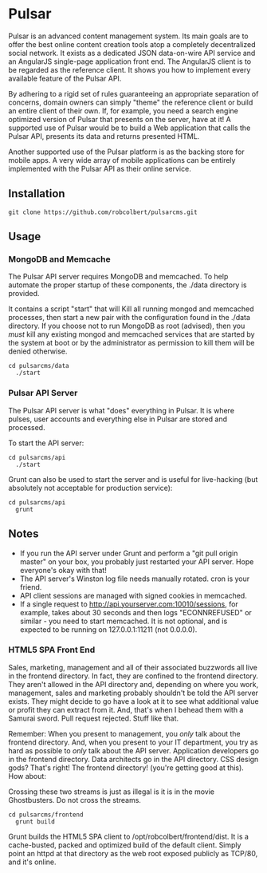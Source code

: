 # Pulsar

Pulsar is an advanced content management system. Its main goals are to offer the best online content creation tools atop a completely decentralized social network. It exists as a dedicated JSON data-on-wire API service and an AngularJS single-page application front end. The AngularJS client is to be regarded as the reference client. It shows you how to implement every available feature of the Pulsar API.

By adhering to a rigid set of rules guaranteeing an appropriate separation of concerns, domain owners can simply "theme" the reference client or build an entire client of their own. If, for example, you need a search engine optimized version of Pulsar that presents on the server, have at it! A supported use of Pulsar would be to build a Web application that calls the Pulsar API, presents its data and returns presented HTML.

Another supported use of the Pulsar platform is as the backing store for mobile apps. A very wide array of mobile applications can be entirely implemented with the Pulsar API as their online service.

## Installation

```
git clone https://github.com/robcolbert/pulsarcms.git
```

## Usage


### MongoDB and Memcache

The Pulsar API server requires MongoDB and memcached. To help automate the proper startup of these components, the ./data directory is provided.

It contains a script "start" that will Kill all running mongod and memcached processes, then start a new pair with the configuration found in the ./data directory. If you choose not to run MongoDB as root (advised), then you *must* kill any existing mongod and memcached services that are started by the system at boot or by the administrator as permission to kill them will be denied otherwise.

```
cd pulsarcms/data
  ./start
```

### Pulsar API Server
The Pulsar API server is what "does" everything in Pulsar. It is where pulses, user accounts and everything else in Pulsar are stored and processed.

To start the API server: 

```
cd pulsarcms/api
  ./start
```

Grunt can also be used to start the server and is useful for live-hacking (but absolutely not acceptable for production service):
```
cd pulsarcms/api
  grunt
```

## Notes
- If you run the API server under Grunt and perform a "git pull origin master" on your box, you probably just restarted your API server. Hope everyone's okay with that!
- The API server's Winston log file needs manually rotated. cron is your friend.
- API client sessions are managed with signed cookies in memcached.
- If a single request to http://api.yourserver.com:10010/sessions, for example, takes about 30 seconds and then logs "ECONNREFUSED" or similar - you need to start memcached. It is not optional, and is expected to be running on 127.0.0.1:11211 (not 0.0.0.0).

### HTML5 SPA Front End
Sales, marketing, management and all of their associated buzzwords all live in the frontend directory. In fact, they are confined to the frontend directory. They aren't allowed in the API directory and, depending on where you work, management, sales and marketing probably shouldn't be told the API server exists. They might decide to go have a look at it to see what additional value or profit they can extract from it. And, that's when I behead them with a Samurai sword. Pull request rejected. Stuff like that.

Remember: When you present to management, you *only* talk about the frontend directory. And, when you present to your IT department, you try as hard as possible to *only* talk about the API server. Application developers go in the frontend directory. Data architects go in the API directory. CSS design gods? That's right! The frontend directory! (you're getting good at this). How about: 

Crossing these two streams is just as illegal is it is in the movie Ghostbusters. Do not cross the streams.

```
cd pulsarcms/frontend
  grunt build
```

Grunt builds the HTML5 SPA client to /opt/robcolbert/frontend/dist. It is a
cache-busted, packed and optimized build of the default client. Simply point an
httpd at that directory as the web root exposed publicly as TCP/80, and it's
online.
